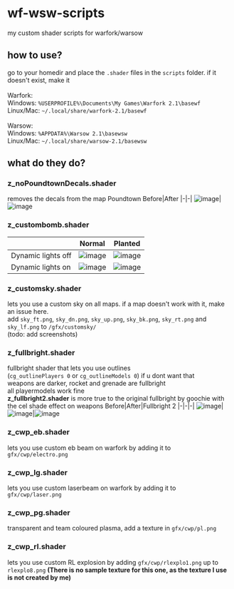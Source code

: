 # wf-wsw-scripts
my custom shader scripts for warfork/warsow

## how to use?
go to your homedir and place the `.shader` files in the `scripts` folder. if it doesn't exist, make it<br /><br />
Warfork:  
Windows: `%USERPROFILE%\Documents\My Games\Warfork 2.1\basewf`  
Linux/Mac: `~/.local/share/warfork-2.1/basewf`<br /><br />
Warsow:  
Windows: `%APPDATA%\Warsow 2.1\basewsw`  
Linux/Mac: `~/.local/share/warsow-2.1/basewsw`  


## what do they do?
### z_noPoundtownDecals.shader 
removes the decals from the map Poundtown
Before|After
|-|-|
![image](https://github.com/user-attachments/assets/fd315f91-08b4-41f7-a31a-b484e1047ac0)|![image](https://github.com/user-attachments/assets/9a0ebae0-2152-47ce-a37e-85566dabded0)

### z_custombomb.shader
| |Normal|Planted|
|-|-|-|
|Dynamic lights off|![image](https://github.com/user-attachments/assets/51305f7f-5585-44e1-8e4f-43e501534043)|![image](https://github.com/user-attachments/assets/edcf7c31-b19e-4125-bfb7-6c1d687c7bd9)|
|Dynamic lights on |![image](https://github.com/user-attachments/assets/c4d6c956-1ec9-4d59-98ef-7a3104ab2f4c)|![image](https://github.com/user-attachments/assets/2f929e9b-6ad9-4190-9491-2cb622dcf895)|

### z_customsky.shader
lets you use a custom sky on all maps. if a map doesn't work with it, make an issue here.  
add `sky_ft.png`, `sky_dn.png`, `sky_up.png`, `sky_bk.png`, `sky_rt.png` and `sky_lf.png` to `/gfx/customsky/`  
(todo: add screenshots)

### z_fullbright.shader
fullbright shader that lets you use outlines  
(`cg_outlinePlayers 0` or `cg_outlineModels 0`) if u dont want that  
weapons are darker, rocket and grenade are fullbright  
all playermodels work fine  
__z_fullbright2.shader__ is more true to the original fullbright by goochie with the cel shade effect on weapons
Before|After|Fullbright 2
|-|-|-|
![image](https://github.com/user-attachments/assets/4beb38ab-8547-4be7-84c6-cd7013da9ec0)|![image](https://github.com/user-attachments/assets/24beae1f-fd76-4ba2-892f-f6113d2ed85b)|![image](https://github.com/user-attachments/assets/0b97c533-4dde-4ef0-94f9-13323ee2fb6e)

### z_cwp_eb.shader
lets you use custom eb beam on warfork by adding it to `gfx/cwp/electro.png`

### z_cwp_lg.shader
lets you use custom laserbeam on warfork by adding it to `gfx/cwp/laser.png`

### z_cwp_pg.shader
transparent and team coloured plasma, add a texture in `gfx/cwp/pl.png`

### z_cwp_rl.shader
lets you use custom RL explosion by adding `gfx/cwp/rlexplo1.png` up to `rlexplo8.png` **(There is no sample texture for this one, as the texture I use is not created by me)**
